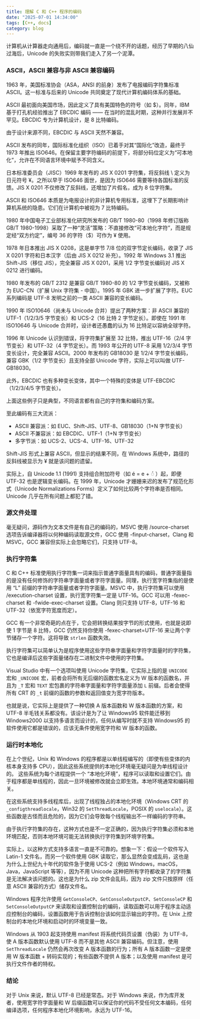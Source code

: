 ```yaml
---
title: 理解 C 和 C++ 程序的编码
date: "2025-07-01 14:34:00"
tags: [C++, docs]
category: blog
---
```


计算机从计算器走向通用后，编码就一直是一个绕不开的话题，经历了早期的八仙过海后，Unicode 的失败实则带我们走入了另一个泥潭。

<!-- more -->

### ASCII，ASCII 兼容与非 ASCII 兼容编码

1963 年，美国标准协会（ASA，ANSI 的前身）发布了电报编码字符集标准 ASCII。这一标准与后来的 Unicode 共同奠定了现代计算机编码体系的基础。

ASCII 最初面向美国市场，因此定义了具有美国特色的符号（如 $）。同年，IBM 基于打孔机经验推出了 EBCDIC 编码 —— 在当时的混乱时期，这种并行发展并不罕见。EBCDIC 专为计算机设计，是 8 比特编码。

由于设计来源不同，EBCDIC 与 ASCII 天然不兼容。

ASCII 发布的同年，国际标准化组织（ISO）已着手对其“国际化”改造，最终于 1973 年推出 ISO646。在保留主要字符编码的前提下，将部分码位定义为“可本地化”，允许在不同语言环境中赋予不同含义。

日本标准委员会（JISC）1969 年发布的 JIS X 0201 字符集，将反斜线 \ 定义为日元符号 ¥。之所以早于 ISO646 面世，是因为 ISO646 需要等待各国标准的反馈。JIS X 0201 不仅修改了反斜线，还增加了片假名，成为 8 位字符集。

ASCII 和 ISO646 本质是为电报设计的非计算机专用标准，这埋下了长期影响计算机系统的隐患。它们在计算机中被视为 7 比特编码。

1980 年中国电子工业部标准化研究所发布的 GB/T 1980-80（1998 年修订版称 GB/T 1980-1998）采取了一种“灵活”策略：不直接修改“可本地化字符”，而是规定经“双方约定”，编号 36 的字符（$）可作为 ¥ 使用。

1978 年日本推出 JIS X 0208，这是单字节 7/8 位的双字节定长编码，收录了 JIS X 0201 字符和日本汉字（后由 JIS X 0212 补充）。1992 年 Windows 3.1 推出 Shift-JIS（移位 JIS），完全兼容 JIS X 0201，采用 1/2 字节变长编码对 JIS X 0212 进行编码。

1980 年发布的 GB/T 2312 是兼容 GB/T 1980-80 的 1/2 字节变长编码，又被称为 EUC-CN（扩展 Unix 字符集 - 中国）。1995 年 GBK 进一步扩展了字符。EUC 系列编码是 UTF-8 发明之前的一类 ASCII 兼容的变长编码。

1990 年 ISO10646（尚未与 Unicode 合并）提出了两种方案：非 ASCII 兼容的 UTF-1（1/2/3/5 字节变长）和 UCS-2（16 比特 2 字节定长）。即使在 1991 年 ISO10646 与 Unicode 合并时，设计者还愚蠢的认为 16 比特足以容纳全球字符。

1996 年 Unicode 认识到错误，将字符集扩展至 32 比特，推出 UTF-16（2/4 字节变长）和 UTF-32（4 字节定长）。而 1993 年公开的 UTF-8 采用 1/2/3/4 字节变长设计，完全兼容 ASCII。2000 年发布的 GB18030 是 1/2/4 字节变长编码，兼容 GBK（1/2 字节变长）且支持全部 Unicode 字符，实际上可以叫做 UTF-GB18030。

此外，EBCDIC 也有多种变长变体，其中一个特殊的变体是 UTF-EBCDIC（1/2/3/4/5 字节变长）。

上面这些例子只是典型，不同语言都有自己的字符集和编码方案。

至此编码有三大流派：

+ ASCII 兼容派：如 EUC、Shift-JIS、UTF-8、GB18030（1+N 字节变长）
+ ASCII 不兼容派：如 EBCDIC、UTF-1（1+N 字节变长）
+ 多字节派：如 UCS-2、UCS-4、UTF-16、UTF-32

Shift-JIS 形式上兼容 ASCII，但显示的结果不同，在 Windows 系统中，路径的反斜线被显示为 ¥ 就是该问题的遗留。

实际上，自 Unicode 1.1 (1991) 支持组合附加符号（如 é = e + ◌́ ）起，即便 UTF-32 也是逻辑变长编码。在 1999 年，Unicode 才姗姗来迟的发布了规范化形式（Unicode Normalizations Forms）定义了如何比较两个字符串是否相同。Unicode 几乎在所有问题上都犯了错。

### 源文件处理

毫无疑问，源码作为文本文件是有自己的编码的，MSVC 使用 /source-charset 选项告诉编译器将以何种编码读取源文件，GCC 使用 -finput-charset，Clang 和 MSVC，GCC 兼容但实际上会忽略它们，只支持 UTF-8。

### 执行字符集

C 和 C++ 标准使用执行字符集一词来指示普通字面量具有的编码，普通字面量指的是没有任何修饰的字符串字面量或者字符字面量。同理，执行宽字符集指的是使用 “L” 前缀的字符串字面量或者字符字面量。MSVC 中，执行字符集可以使用 /execution-charset 设置，执行宽字符集一定是 UTF-16。GCC 可以用 -fexec-charset 和 -fwide-exec-charset 设置。Clang 则只支持 UTF-8，UTF-16 和 UTF-32（依宽字符宽度而定）。

GCC 有一个非常奇葩的点在于，它会把转换结果按字节的形式使用，也就是说即使 1 字节是 8 比特，GCC 仍然支持你使用 -fexec-charset=UTF-16 来让两个字节储存一个字符。这将导致 `strlen` 函数失效。

执行字符集可以简单认为是程序使用这些字符串字面量和字符字面量时的字符集，它也是编译后这些字面量储存在二进制文件中使用的字符集。

Visual Studio 中有一个选项叫使用 Unicode 字符集，它实际上指的是 `UNICODE` 宏和 `_UNICODE` 宏，前者会将所有无后缀的函数宏名定义为 W 版本的函数名，并且为 `_T` 宏和 `TEXT` 宏包裹的字符串字面量和字符字面量添加 `L` 前缀。后者会使得所有 CRT 的 `_t` 前缀的函数的参数和返回值变为宽字符版本。

也就是说，它实际上是提供了一种切换 A 版本函数和 W 版本函数的方案，和 UTF-8 半毛钱关系都没有。该设计是为了让 Windows95 软件能迁移到 Windows2000 以支持多语言而设计的，任何从编写时就不支持 Windows95 的软件使用它都是错误的，应该无条件使用宽字符和 W 版本的函数。

### 运行时本地化

在上个世纪，Unix 和 Windows 的程序都是以单线程编写的（即使有些变体的内核本身支持多 CPU），因此这些系统提供的本地化环境毫无疑问是为单线程设计的。
这些系统为每个进程提供一个 “本地化环境”，程序可以读取和设置它们。由于程序都是单线程的，因此一旦环境被修改就会立即生效。本地环境通常和编码相关。

在这些系统支持多线程库后，出现了线程独占的本地化环境（Windows CRT 的 `_configthreadlocale`，Win32 的 `SetThreadLocale`，POSIX 的 `uselocale`）。这些函数是古怪而且危险的，因为它们会导致每个线程输出不一样编码的字符串。

由于执行字符集的存在，这种方式也是不一定正确的，因为执行字符集必须和本地环境匹配，否则本地环境可能无法转换执行字符集到环境字符集。

实际上，以这种方式支持多语言一直是不可靠的。想象一下：假设一个软件写入 Latin-1 文件名，而另一个软件使用 GBK 读取它，那么显然会变成乱码，这也是为什么上世纪九十年代的软件急于使用 UCS-2（例如 Windows，macOS，Java，JavaScript 等等），因为不用 Unicode 这种把所有字符都收录了的字符集是无法解决该问题的。这也是为什么 zip 文件会乱码，因为 zip 文件只按原样（任意 ASCII 兼容的方式）储存文件名。

Windows 程序允许使用 `GetConsoleCP`、`GetConsoleOutputCP`、`SetConsoleCP` 和 `SetConsoleOutputCP` 来读取和设置控制台的编码，读取函数可以用于程序主动适应控制台的编码，设置函数用于告诉控制台该如何显示输出的字符。在 Unix 上控制台的本地化环境和启动时的环境变量一致。

Windows 从 1903 起支持使用 manifest 将系统代码页设置（伪装）为 UTF-8，使 A 版本函数默认使用 UTF-8 而不是其他 ASCII 兼容编码。但注意，使用 `SetThreadLocale` 仍然会再次改变 A 版本函数的行为；所有 A 版本函数一定是使用 W 版本函数 + 转码实现的；有些函数不提供 A 版本；以及使用 manifest 是可执行文件作者的特权。

### 结论

对于 Unix 来说，默认 UTF-8 已经是常态。对于 Windows 来说，作为库开发者，使用宽字符字面量和 W 后缀函数可以保证你的代码不受任何文本编码，任何编译选项，任何程序本地化环境影响，永远为 UTF-16。
